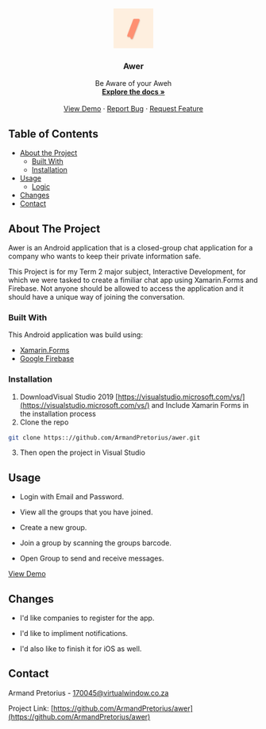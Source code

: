 <!--CClone README.MD-->

<!-- PROJECT LOGO -->
<br />
<p align="center">
  <a href="https://github.com/ArmandPretorius/awer">
    <img src="Awer.Android/Resources/mipmap-hdpi/icon.png" alt="Logo" height="80" radius="40"/>
  </a>

  <h3 align="center">Awer</h3>

  <p align="center">
   Be Aware of your Aweh
    <br />
    <a href="https://github.com/ArmandPretorius/awer"><strong>Explore the docs »</strong></a>
    <br />
    <br />
    <a href="https://youtu.be/4Onb1EI6EY0">View Demo</a>
    ·
    <a href="https://github.com/ArmandPretorius/awer/issues">Report Bug</a>
    ·
    <a href="https://github.com/ArmandPretorius/awer/issues">Request Feature</a>
  </p>
</p>



<!-- TABLE OF CONTENTS -->
## Table of Contents

* [About the Project](#about-the-project)
  * [Built With](#built-with)
  * [Installation](#installation)
* [Usage](#usage)
  * [Logic](#logic)
* [Changes](#changes)
* [Contact](#contact)

<!-- ABOUT THE PROJECT -->
## About The Project

Awer is an Android application that is a closed-group chat application for a company who wants to keep their private information safe.

This Project is for my Term 2 major subject, Interactive Development, for which we were tasked to create a fimiliar chat app using Xamarin.Forms and Firebase.  Not anyone should be allowed to access the application and it should have a unique way of joining the conversation.


### Built With
This Android application was build using:
* [Xamarin.Forms](https://dotnet.microsoft.com/apps/xamarin/xamarin-forms)
* [Google Firebase](https://firebase.google.com/?gclid=CjwKCAiAws7uBRAkEiwAMlbZjlUEwraOgZNquxXnxj8mIRa5ZZycTH_j8nwlR25wfS9oWmjK2lID-xoCmVUQAvD_BwE)


### Installation

1. DownloadVisual Studio 2019 [https://visualstudio.microsoft.com/vs/](https://visualstudio.microsoft.com/vs/) and Include Xamarin Forms in the installation process
2. Clone the repo
```sh
git clone https:://github.com/ArmandPretorius/awer.git
```
3. Then open the project in Visual Studio

<!-- USAGE -->
## Usage

* Login with Email and Password.

* View all the groups that you have joined.

* Create a new group.

* Join a group by scanning the groups barcode.

* Open Group to send and receive messages.


[View Demo](https://youtu.be/4Onb1EI6EY0)

<!-- Changes Made -->
## Changes

* I'd like companies to register for the app.

* I'd like to impliment notifications.

* I'd also like to finish it for iOS as well.


<!-- CONTACT -->
## Contact

Armand Pretorius - 170045@virtualwindow.co.za

Project Link: [https://github.com/ArmandPretorius/awer](https://github.com/ArmandPretorius/awer)







<!-- MARKDOWN LINKS & IMAGES -->
[product-screenshot]: cclone_screenshot.png
